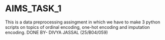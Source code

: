 # AIMS_TASK_1
This is a data preprocessing assingment in which we have to make 3 python scripts on topics of ordinal encoding, one-hot encoding and imputation encoding.
DONE BY- DIVYA JASSAL (25/B04/059)
